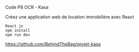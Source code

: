 Code P8 OCR - Kasa

Créez une application web de location immobilière avec React 

    React js
    npm install
    npm run dev 

https://github.com/BehindTheBag/projet-kasa
